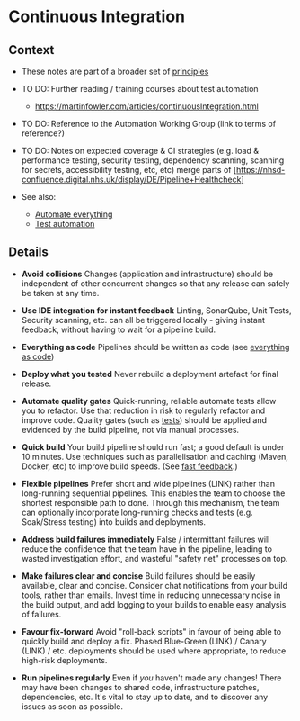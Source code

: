 # Continuous Integration

## Context

* These notes are part of a broader set of [principles](../principles.md)
* TO DO: Further reading / training courses about test automation
  * https://martinfowler.com/articles/continuousIntegration.html
* TO DO: Reference to the Automation Working Group (link to terms of reference?)
* TO DO: Notes on expected coverage & CI strategies (e.g. load & performance testing, security testing, dependency scanning, scanning for secrets, accessibility testing, etc, etc)
  merge parts of <!-- markdown-link-check-disable -->[https://nhsd-confluence.digital.nhs.uk/display/DE/Pipeline+Healthcheck]<!-- markdown-link-check-enable -->

* See also:
    * [Automate everything](../patterns/automate-everything.md)
    * [Test automation](testing.md)

## Details

* **Avoid collisions**
  Changes (application and infrastructure) should be independent of other concurrent changes so that any release can safely be taken at any time.

* **Use IDE integration for instant feedback**
  Linting, SonarQube, Unit Tests, Security scanning, etc. can all be triggered locally - giving instant feedback, without having to wait for a pipeline build.

* **Everything as code**
  Pipelines should be written as code (see [everything as code](../patterns/everything-as-code.md))

* **Deploy what you tested**
  Never rebuild a deployment artefact for final release.

* **Automate quality gates**
  Quick-running, reliable automate tests allow you to refactor. Use that reduction in risk to regularly refactor and improve code.
  Quality gates (such as [tests](testing.md)) should be applied and evidenced by the build pipeline, not via manual processes.

* **Quick build**
  Your build pipeline should run fast; a good default is under 10 minutes. Use techniques such as parallelisation and caching (Maven, Docker, etc) to improve build speeds. (See [fast feedback](../patterns/fast-feedback.md).)

* **Flexible pipelines**
  Prefer short and wide pipelines (LINK) rather than long-running sequential pipelines. This enables the team to choose the shortest responsible path to done.
  Through this mechanism, the team can optionally incorporate long-running checks and tests (e.g. Soak/Stress testing) into builds and deployments.

* **Address build failures immediately**
  False / intermittant failures will reduce the confidence that the team have in the pipeline, leading to wasted investigation effort, and wasteful "safety net" processes on top.

* **Make failures clear and concise**
  Build failures should be easily available, clear and concise. Consider chat notifications from your build tools, rather than emails. Invest time in reducing unnecessary noise in the build output, and add logging to your builds to enable easy analysis of failures.

* **Favour fix-forward**
  Avoid "roll-back scripts" in favour of being able to quickly build and deploy a fix.
  Phased Blue-Green (LINK) / Canary (LINK) / etc. deployments should be used where appropriate, to reduce high-risk deployments.

* **Run pipelines regularly**
  Even if *you* haven't made any changes! There may have been changes to shared code, infrastructure patches, dependencies, etc. It's vital to stay up to date, and to discover any issues as soon as possible.
